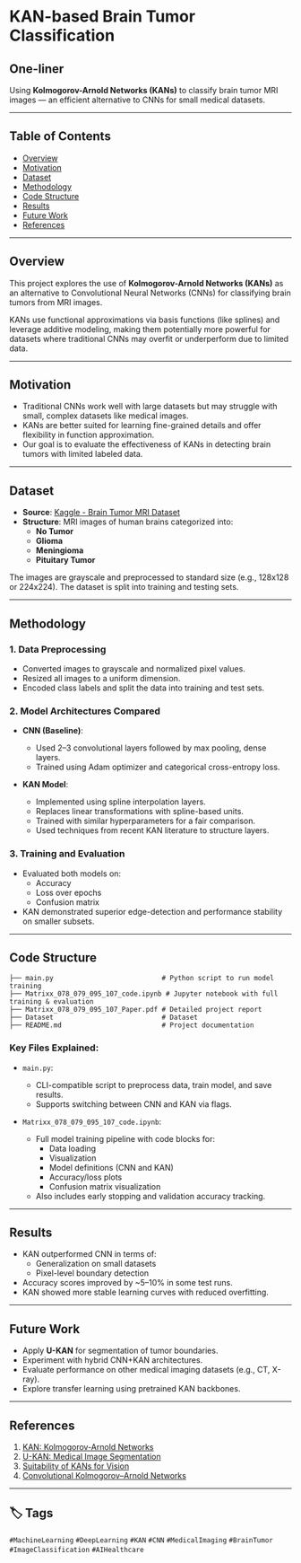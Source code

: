 # KAN-based Brain Tumor Classification

## One-liner
Using **Kolmogorov-Arnold Networks (KANs)** to classify brain tumor MRI images — an efficient alternative to CNNs for small medical datasets.

---

## Table of Contents
- [Overview](#overview)
- [Motivation](#motivation)
- [Dataset](#dataset)
- [Methodology](#methodology)
- [Code Structure](#code-structure)
- [Results](#results)
- [Future Work](#future-work)
- [References](#references)

---

## Overview

This project explores the use of **Kolmogorov-Arnold Networks (KANs)** as an alternative to Convolutional Neural Networks (CNNs) for classifying brain tumors from MRI images.

KANs use functional approximations via basis functions (like splines) and leverage additive modeling, making them potentially more powerful for datasets where traditional CNNs may overfit or underperform due to limited data.

---

## Motivation

- Traditional CNNs work well with large datasets but may struggle with small, complex datasets like medical images.
- KANs are better suited for learning fine-grained details and offer flexibility in function approximation.
- Our goal is to evaluate the effectiveness of KANs in detecting brain tumors with limited labeled data.

---

## Dataset

- **Source**: [Kaggle - Brain Tumor MRI Dataset](https://www.kaggle.com/datasets/masoudnickparvar/brain-tumor-mri-dataset)
- **Structure**: MRI images of human brains categorized into:
  - **No Tumor**
  - **Glioma**
  - **Meningioma**
  - **Pituitary Tumor**

The images are grayscale and preprocessed to standard size (e.g., 128x128 or 224x224). The dataset is split into training and testing sets.

---

## Methodology

### 1. **Data Preprocessing**
- Converted images to grayscale and normalized pixel values.
- Resized all images to a uniform dimension.
- Encoded class labels and split the data into training and test sets.

### 2. **Model Architectures Compared**
- **CNN (Baseline)**:
  - Used 2–3 convolutional layers followed by max pooling, dense layers.
  - Trained using Adam optimizer and categorical cross-entropy loss.
  
- **KAN Model**:
  - Implemented using spline interpolation layers.
  - Replaces linear transformations with spline-based units.
  - Trained with similar hyperparameters for a fair comparison.
  - Used techniques from recent KAN literature to structure layers.

### 3. **Training and Evaluation**
- Evaluated both models on:
  - Accuracy
  - Loss over epochs
  - Confusion matrix
- KAN demonstrated superior edge-detection and performance stability on smaller subsets.

---

## Code Structure

```
├── main.py                           # Python script to run model training
├── Matrixx_078_079_095_107_code.ipynb # Jupyter notebook with full training & evaluation
├── Matrixx_078_079_095_107_Paper.pdf # Detailed project report
├── Dataset                           # Dataset 
├── README.md                         # Project documentation
```

### Key Files Explained:

- `main.py`:
  - CLI-compatible script to preprocess data, train model, and save results.
  - Supports switching between CNN and KAN via flags.

- `Matrixx_078_079_095_107_code.ipynb`:
  - Full model training pipeline with code blocks for:
    - Data loading
    - Visualization
    - Model definitions (CNN and KAN)
    - Accuracy/loss plots
    - Confusion matrix visualization
  - Also includes early stopping and validation accuracy tracking.

---

## Results

- KAN outperformed CNN in terms of:
  - Generalization on small datasets
  - Pixel-level boundary detection
- Accuracy scores improved by ~5–10% in some test runs.
- KAN showed more stable learning curves with reduced overfitting.

---

## Future Work

- Apply **U-KAN** for segmentation of tumor boundaries.
- Experiment with hybrid CNN+KAN architectures.
- Evaluate performance on other medical imaging datasets (e.g., CT, X-ray).
- Explore transfer learning using pretrained KAN backbones.

---

## References

1. [KAN: Kolmogorov-Arnold Networks](https://arxiv.org/abs/2404.19756)
2. [U-KAN: Medical Image Segmentation](https://arxiv.org/abs/2406.02918)
3. [Suitability of KANs for Vision](https://arxiv.org/html/2406.09087v1)
4. [Convolutional Kolmogorov–Arnold Networks](https://arxiv.org/abs/2406.13155)

---

## 🏷️ Tags

`#MachineLearning` `#DeepLearning` `#KAN` `#CNN` `#MedicalImaging` `#BrainTumor` `#ImageClassification` `#AIHealthcare`

